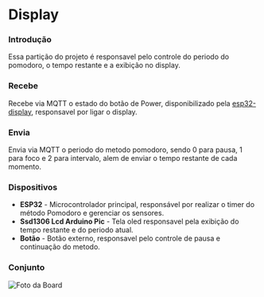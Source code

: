 # Display
### Introdução
Essa partição do projeto é responsavel pelo controle do periodo do pomodoro, o tempo restante e a exibição no display.

### Recebe 

Recebe via MQTT o estado do botão de Power, disponibilizado pela [esp32-display](https://github.com/FGA-FSE/trabalho-final-kishmotor-team/tree/main/esp32-display), responsavel por ligar o display. 

### Envia

Envia via MQTT o periodo do metodo pomodoro, sendo 0 para pausa, 1 para foco e 2 para intervalo, alem de enviar o tempo restante de cada momento. 
### Dispositivos

* **ESP32** - Microcontrolador principal, responsável por realizar o timer do método Pomodoro e gerenciar os sensores.
* **Ssd1306 Lcd Arduino Pic** - Tela oled responsavel pela exibição do tempo restante e do periodo atual. 
* **Botão** - Botão externo, responsavel pelo controle de pausa e continuação do metodo.

### Conjunto 

![Foto da Board](https://media.discordapp.net/attachments/1278505631413829737/1281064838264655944/esp.png?ex=66da5c1a&is=66d90a9a&hm=ff2e32aa101c55339e320ca56a2ac5e77c2bda0e91239adc3d1a5f34fac9ec36&=&format=webp&quality=lossless)
